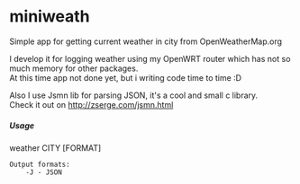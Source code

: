 # miniweath
Simple app for getting current weather in city from OpenWeatherMap.org  
  
I develop it for logging weather using my OpenWRT router which has not so much memory for other packages.  
At this time app not done yet, but i writing code time to time :D  
  
Also I use Jsmn lib for parsing JSON, it's a cool and small c library.   
Check it out on http://zserge.com/jsmn.html  
  
##### Usage
weather CITY [FORMAT]  
  
	Output formats:  
		-J - JSON

